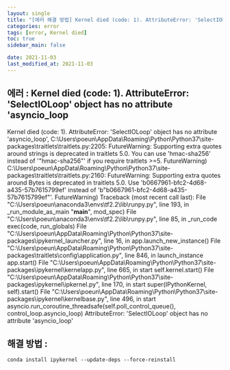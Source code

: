 ```yaml
---
layout: single
title: "[에러 해결 방법] Kernel died (code: 1). AttributeError: 'SelectIOLoop' object has no attribute 'asyncio_loop'"
categories: error
tags: [error, Kernel died]
toc: true
sidebar_main: false

date: 2021-11-03
last_modified_at: 2021-11-03
---
```


## 에러 : Kernel died (code: 1). AttributeError: 'SelectIOLoop' object has no attribute 'asyncio_loop
Kernel died (code: 1). AttributeError: 'SelectIOLoop' object has no attribute 'asyncio_loop', C:\Users\poeun\AppData\Roaming\Python\Python37\site-packages\traitlets\traitlets.py:2205: FutureWarning: Supporting extra quotes around strings is deprecated in traitlets 5.0. You can use 'hmac-sha256' instead of '"hmac-sha256"' if you require traitlets >=5. FutureWarning) C:\Users\poeun\AppData\Roaming\Python\Python37\site-packages\traitlets\traitlets.py:2160: FutureWarning: Supporting extra quotes around Bytes is deprecated in traitlets 5.0. Use 'b0667961-bfc2-4d68-a435-57b7615799ef' instead of 'b"b0667961-bfc2-4d68-a435-57b7615799ef"'. FutureWarning) Traceback (most recent call last): File "C:\Users\poeun\anaconda3\envs\tf2.2\lib\runpy.py", line 193, in _run_module_as_main "__main__", mod_spec) File "C:\Users\poeun\anaconda3\envs\tf2.2\lib\runpy.py", line 85, in _run_code exec(code, run_globals) File "C:\Users\poeun\AppData\Roaming\Python\Python37\site-packages\ipykernel_launcher.py", line 16, in <module> app.launch_new_instance() File "C:\Users\poeun\AppData\Roaming\Python\Python37\site-packages\traitlets\config\application.py", line 846, in launch_instance app.start() File "C:\Users\poeun\AppData\Roaming\Python\Python37\site-packages\ipykernel\kernelapp.py", line 665, in start self.kernel.start() File "C:\Users\poeun\AppData\Roaming\Python\Python37\site-packages\ipykernel\ipkernel.py", line 170, in start super(IPythonKernel, self).start() File "C:\Users\poeun\AppData\Roaming\Python\Python37\site-packages\ipykernel\kernelbase.py", line 496, in start asyncio.run_coroutine_threadsafe(self.poll_control_queue(), control_loop.asyncio_loop) AttributeError: 'SelectIOLoop' object has no attribute 'asyncio_loop'

## 해결 방법 : 
`conda install ipykernel --update-deps --force-reinstall`
